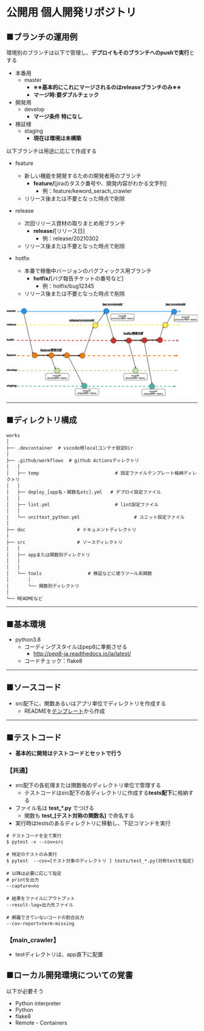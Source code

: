 # 公開用 個人開発リポジトリ

## ■ブランチの運用例
環境別のブランチは以下で管理し、**デプロイもそのブランチへのpushで実行**とする
- 本番用
    - master
        - **※※基本的にこれにマージされるのはreleaseブランチのみ※※**
        - **マージ時:要ダブルチェック**
- 開発用
    - develop
        - **マージ条件 特になし**
- 検証様
    - staging 
        - **現在は環境は未構築**

以下ブランチは用途に応じて作成する

- feature
    - 新しい機能を開発するための開発者用のブランチ
        - **feature/**[jiraのタスク番号や、開発内容がわかる文字列]
            - 例：feature/keword_serach_crawler  
    - リリース後または不要となった時点で削除

- release
    - 次回リリース資材の取りまとめ用ブランチ
        - **release/**[リリース日]
            - 例：release/20210302
    - リリース後または不要となった時点で削除

- hotfix
    - 本番で稼働中バージョンのバグフィックス用ブランチ
        - **hotfix/**[バグ報告チケットの番号など]
            - 例：hotfix/bug12345
    - リリース後または不要となった時点で削除

![git workflow](/doc/image/git_workflow.png)

----

## ■ディレクトリ構成

```
works
│
├── .devcontainer  # vscode用localコンテナ設定Dir
│
├── .github/workflows  # github Actionsディレクトリ
│   │
│   ├── temp                            # 設定ファイルテンプレート格納ディレクトリ 
│   │
│   ├── deploy_[app名・関数名etc].yml   # デプロイ設定ファイル
│   │
│   ├── lint.yml                        # lint設定ファイル
│   │
│   └── unittest_python.yml                    # ユニット設定ファイル
│
├── doc                   # ドキュメントディレクトリ
│
├── src                   # ソースディレクトリ
│   │
│   ├── appまたは関数別ディレクトリ
│   │
│   │
│   └── tools                 # 検証などに使うツール系関数
│       │
│       └── 関数別ディレクトリ
│
└── READMEなど
```

----

## ■基本環境
- python3.8
    - コーディングスタイルはpep8に準拠させる
        - http://pep8-ja.readthedocs.io/ja/latest/
    - コードチェック：flake8

---

## ■ソースコード
- src配下に、関数あるいはアプリ単位でディレクトリを作成する
    - READMEを[テンプレート](/doc/template/temp_README.md)から作成

---
## ■テストコード
- **基本的に開発はテストコードとセットで行う**

### 【共通】
- src配下の各処理または関数毎のディレクトリ単位で管理する
    - テストコードはsrc配下の各ディレクトリに作成する**tests配下**に格納する
- ファイル名は **test_*.py** でつける
    - 関数も **test_[テスト対称の関数名]** で命名する 
- 実行時はtestsのあるディレクトリに移動し、下記コマンドを実行

 ```
# テストコードを全て実行
 $ pytest -v --cov=src
 
# 特定のテストのみ実行
$ pytest  --cov=[テスト対象のディレクトリ ] tests/test_*.py(対称testを指定)

# 以降は必要に応じて指定
# printを出力
--capture=no

# 結果をファイルにアウトプット
--result-log=出力先ファイル

# 網羅できていないコードの割合出力
--cov-report=term-missing
```

### 【main_crawler】
- testディレクトリは、app直下に配置

## ■ローカル開発環境についての覚書
以下が必要そう
- Python interpreter
- Python
- flake8
- Remote - Containers

